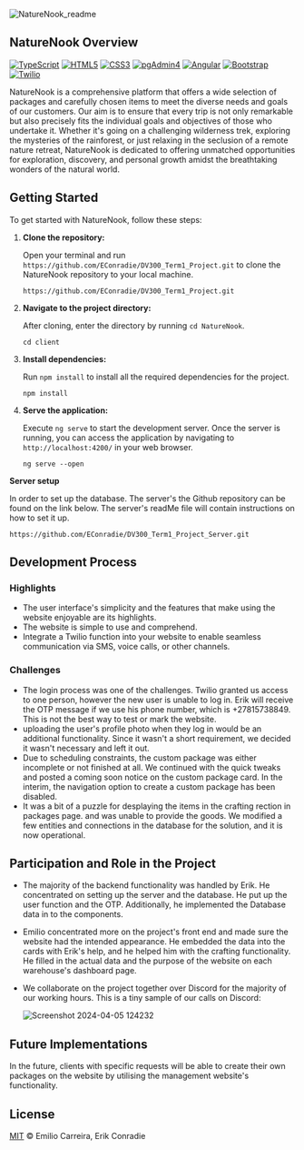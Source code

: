 
![NatureNook_readme](https://github.com/EConradie/DV300_Term1_Project/assets/113447065/b718e3d7-f2c0-440f-bd0b-9151101b1819)

## NatureNook Overview

[![TypeScript](https://img.shields.io/badge/TypeScript-007ACC?style=for-the-badge&logo=typescript&logoColor=white)](https://www.typescriptlang.org/)
[![HTML5](https://img.shields.io/badge/HTML5-E34F26?style=for-the-badge&logo=html5&logoColor=white)](https://www.w3.org/html/)
[![CSS3](https://img.shields.io/badge/CSS3-1572B6?style=for-the-badge&logo=css3&logoColor=white)](https://www.w3.org/Style/CSS/Overview.en.html)
[![pgAdmin4](https://img.shields.io/badge/pgAdmin4-518EF8?style=for-the-badge&logo=postgresql&logoColor=white)](https://www.pgadmin.org/)
[![Angular](https://img.shields.io/badge/Angular-DD0031?style=for-the-badge&logo=angular&logoColor=white)](https://angular.io/)
[![Bootstrap](https://img.shields.io/badge/Bootstrap-563D7C?style=for-the-badge&logo=bootstrap&logoColor=white)](https://getbootstrap.com/)
[![Twilio](https://img.shields.io/badge/Twilio-F22F46?style=for-the-badge&logo=twilio&logoColor=white)](https://www.twilio.com/)


NatureNook is a comprehensive platform that offers a wide selection of packages and carefully chosen items to meet the diverse needs and goals of our customers. Our aim is to ensure that every trip is not only remarkable but also precisely fits the individual goals and objectives of those who undertake it. Whether it's going on a challenging wilderness trek, exploring the mysteries of the rainforest, or just relaxing in the seclusion of a remote nature retreat, NatureNook is dedicated to offering unmatched opportunities for exploration, discovery, and personal growth amidst the breathtaking wonders of the natural world.

## Getting Started

To get started with NatureNook, follow these steps:

1. **Clone the repository:**
   
   Open your terminal and run `https://github.com/EConradie/DV300_Term1_Project.git` to clone the NatureNook repository to your local machine.
   ```
   https://github.com/EConradie/DV300_Term1_Project.git
   ```
   
3. **Navigate to the project directory:**

   After cloning, enter the directory by running `cd NatureNook`.
   ```
   cd client
   ```
   
5. **Install dependencies:**

   Run `npm install` to install all the required dependencies for the project.
   ```
   npm install
   ```
7. **Serve the application:**
  
   Execute `ng serve` to start the development server. Once the server is running, you can access the application by navigating to `http://localhost:4200/` in your web browser.
   ```
   ng serve --open
   ```
**Server setup**

In order to set up the database. The server's the Github repository can be found on the link below. The server's readMe file will contain instructions on how to set it up. 
```
https://github.com/EConradie/DV300_Term1_Project_Server.git
```

## Development Process

### Highlights
* The user interface's simplicity and the features that make using the website enjoyable are its highlights.
* The website is simple to use and comprehend.
* Integrate a Twilio function into your website to enable seamless communication via SMS, voice calls, or other channels.

### Challenges
* The login process was one of the challenges. Twilio granted us access to one person, however the new user is unable to log in. Erik will receive the OTP message if we use his phone number, which is +27815738849. This is not the best way to test or mark the       website.
* uploading the user's profile photo when they log in would be an additional functionality. Since it wasn't a short requirement, we decided it wasn't necessary and left it out.
* Due to scheduling constraints, the custom package was either incomplete or not finished at all. We continued with the quick tweaks and posted a coming soon notice on the custom package card. In the interim, the navigation option to create a custom package has    been disabled.
* It was a bit of a puzzle for desplaying the items in the crafting rection in packages page. and was unable to provide the goods. We modified a few entities and connections in the database for the solution, and it is now operational.

## Participation and Role in the Project

* The majority of the backend functionality was handled by Erik. He concentrated on setting up the server and the database. He put up the user function and the OTP. Additionally, he implemented the Database data in to the components.
* Emilio concentrated more on the project's front end and made sure the website had the intended appearance. He embedded the data into the cards with Erik's help, and he helped him with the crafting functionality. He filled in the actual data and the purpose of    the website on each warehouse's dashboard page.
* We collaborate on the project together over Discord for the majority of our working hours. This is a tiny sample of our calls on Discord:

  ![Screenshot 2024-04-05 124232](https://github.com/EConradie/DV300_Term1_Project/assets/113447065/8ed6f3d1-d511-4207-932c-fd9c87fd4a88)

 
## Future Implementations

In the future, clients with specific requests will be able to create their own packages on the website by utilising the management website's functionality. 

## License

[MIT](LICENSE) © Emilio Carreira, Erik Conradie
   

